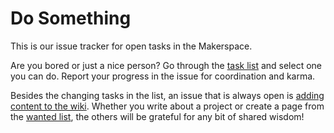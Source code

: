 # Do Something

This is our issue tracker for open tasks in the Makerspace.

Are you bored or just a nice person? Go through the [task list](https://github.com/heidelberg-makerspace/do-something/issues) and select one you can do. Report your progress in the issue for coordination and karma.

Besides the changing tasks in the list, an issue that is always open is [adding content to the wiki](https://wiki.heidelberg-makerspace.de/wiki/Building_the_Makerspace#Add_to_the_Wiki). Whether you write about a project or create a page from the [wanted list](https://wiki.heidelberg-makerspace.de/wiki/Special:WantedPages), the others will be grateful for any bit of shared wisdom!

